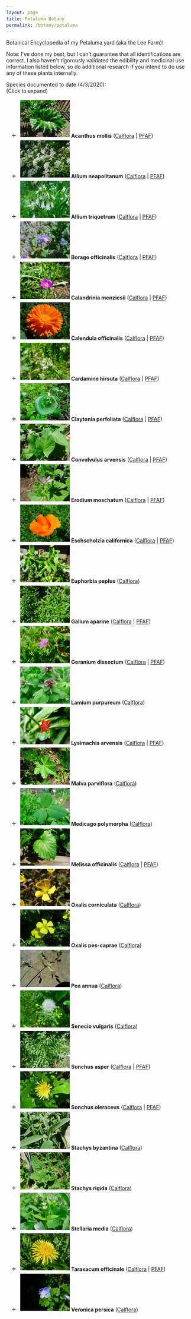 ```yaml
---
layout: page
title: Petaluma Botany
permalink: /botany/petaluma
---
```


<style type="text/css">
  summary {
      display: block;
  }
  details > summary::-webkit-details-marker {
    display: none;
  }
  summary:before {
      content: "+";
      padding-right: 0.5em;
      font-size: 1.5em;
      /*display: inline-block;
      transform: rotate(-90deg);*/
  }
  details[open] > summary:before {
    content: "\2212";
  }
</style>

Botanical Encyclopedia of my Petaluma yard (aka the Lee Farm)!

Note: I've done my best, but I can't guarantee that all identifications are correct. I also haven't rigorously validated the edibility and medicinal use information listed below, so do additional research if you intend to do use any of these plants internally.

Species documented to date (4/3/2020):<br />
(Click to expand)

<div style="padding-left: 1em">

<details><summary><img src="/assets/img/thumbnails/a_mollis-1.jpg" loading="eager" vspace="2" height="100" /> <strong>Acanthus mollis</strong>
(<a href="https://www.calflora.org/cgi-bin/species_query.cgi?where-calrecnum=8450">Calflora</a> | 
<a href="https://pfaf.org/user/Plant.aspx?LatinName=Acanthus+mollis">PFAF</a>)</summary>
<div style="padding-left: 2em">
<strong>Common name(s):</strong> Bear's Breech<br />
<strong>Historic household popularity:</strong> Medium-High<br />
<strong>Comment:</strong> Dad's favorite.  Highly invasive, prolific plant.  Has taken over much of the back yard, with side and front yards following.<br />
<strong>Edibility:</strong> Unknown<br />
<strong>Medicinal Uses:</strong> Traditionally used to treat dislocated joints and to sooth burns.<br />
<strong>Date observed:</strong> 3/30/2020<br />
<a href="/assets/img/a_mollis-1.jpg"><img src="/assets/img/thumbnails/a_mollis-1.jpg" vspace="2" height="150" /></a>
</div></details>

<details><summary><img src="/assets/img/thumbnails/a_neapolitanum-1.jpg" loading="eager" vspace="2" height="100" /> <strong>Allium neapolitanum</strong>
(<a href="https://www.calflora.org/cgi-bin/species_query.cgi?where-calrecnum=214">Calflora</a> | 
<a href="https://pfaf.org/user/plant.aspx?LatinName=Allium+neapolitanum">PFAF</a>)</summary>
<div style="padding-left: 2em">
<strong>Common name(s):</strong> White Garlic; Naples Garlic; False Garlic (and many more)<br />
<strong>Historic household popularity:</strong> Unknown<br />
<strong>Comment:</strong> This pretty allium has arrived in force this year near the swing in the back yard, creating a lovely array of white flower heads.  Some few are announcing themselves around the Goddess in the side yard.  An invasive plant, probably worth keeping in check, but not too aggressively.<br />
<strong>Edibility:</strong> Edible and delicious!  The small bulbs, leaves, and flowers are all tasty and with an onion-garlic flavor.  The flowers are sweet and oniony and especially tasty raw.<br />
<strong>Medicinal Uses:</strong> Nutritional value.<br />
<strong>Distribution:</strong> Not native to California.  Native to the Medditerranean Region.<br />
<strong>Date observed:</strong> 3/30/2020<br />
<a href="/assets/img/a_neapolitanum-1.jpg"><img src="/assets/img/thumbnails/a_neapolitanum-1.jpg" vspace="2" height="150" /></a>
<a href="/assets/img/a_neapolitanum-2.jpg"><img src="/assets/img/thumbnails/a_neapolitanum-2.jpg" loading="lazy" vspace="2" height="150" /></a>
<a href="/assets/img/a_neapolitanum-3.jpg"><img src="/assets/img/thumbnails/a_neapolitanum-3.jpg" loading="lazy" vspace="2" height="150" /></a>
<a href="/assets/img/a_neapolitanum-4.jpg"><img src="/assets/img/thumbnails/a_neapolitanum-4.jpg" loading="lazy" vspace="2" height="150" /></a>
<a href="/assets/img/a_neapolitanum-5.jpg"><img src="/assets/img/thumbnails/a_neapolitanum-5.jpg" loading="lazy" vspace="2" height="150" /></a>
<a href="/assets/img/a_neapolitanum-6.jpg"><img src="/assets/img/thumbnails/a_neapolitanum-6.jpg" loading="lazy" vspace="2" height="150" /></a>
<a href="/assets/img/a_neapolitanum-7.jpg"><img src="/assets/img/thumbnails/a_neapolitanum-7.jpg" loading="lazy" vspace="2" height="150" /></a>
</div></details>

<details><summary><img src="/assets/img/thumbnails/a_triquetrum-1.jpg" loading="eager" vspace="2" height="100" /> <strong>Allium triquetrum</strong>
(<a href="https://www.calflora.org/cgi-bin/species_query.cgi?where-calrecnum=238">Calflora</a> | 
<a href="https://pfaf.org/user/plant.aspx?latinname=Allium+triquetrum">PFAF</a>)</summary>
<div style="padding-left: 2em">
<strong>Common name(s):</strong> Snow Bell; Angled Onion; Three-cornered Leek<br />
<strong>Historic household popularity:</strong> Low<br />
<strong>Comment:</strong> Dad's least favorite.  Very invasive, but now receding compared to historic levels. Flower's are very cool looking.  Common in many neighboring yards.  Has some recovering stands in the front, side, and back yard.<br />
<strong>Edibility:</strong> Delicious! We have tried raw (flowers, stalks), sauteed, vinegar pickled, and brine fermented.<br />
<strong>Medicinal Uses:</strong> Nutritional value.<br />
<strong>Date observed:</strong> 3/30/2020<br />
<a href="/assets/img/a_triquetrum-1.jpg"><img src="/assets/img/thumbnails/a_triquetrum-1.jpg" vspace="2" height="150" /></a>
<a href="/assets/img/a_triquetrum-2.jpg"><img src="/assets/img/thumbnails/a_triquetrum-2.jpg" vspace="2" height="150" /></a>
<a href="/assets/img/a_triquetrum-3.jpg"><img src="/assets/img/thumbnails/a_triquetrum-3.jpg" vspace="2" height="150" /></a>
<a href="/assets/img/a_triquetrum-4.jpg"><img src="/assets/img/thumbnails/a_triquetrum-4.jpg" vspace="2" height="150" /></a>
<a href="/assets/img/a_triquetrum-5.jpg"><img src="/assets/img/thumbnails/a_triquetrum-5.jpg" vspace="2" height="150" /></a>
<a href="/assets/img/a_triquetrum-6.jpg"><img src="/assets/img/thumbnails/a_triquetrum-6.jpg" vspace="2" height="150" /></a>
<a href="/assets/img/a_triquetrum-7.jpg"><img src="/assets/img/thumbnails/a_triquetrum-7.jpg" vspace="2" height="150" /></a>
</div></details>

<details><summary><img src="/assets/img/thumbnails/b_officinalis-1.jpg" loading="eager" vspace="2" height="100" /> <strong>Borago officinalis</strong>
(<a href="https://www.calflora.org/cgi-bin/species_query.cgi?where-calrecnum=1110">Calflora</a> | 
<a href="https://pfaf.org/user/Plant.aspx?LatinName=Borago+officinalis">PFAF</a>)</summary>
<div style="padding-left: 2em">
<strong>Common name(s):</strong> Borage<br />
<strong>Historic household popularity:</strong> High<br />
<strong>Comment:</strong> Borage has gotten a bit out of control around the yard, but we aren't trying very hard to keep it in check.  I think the borage population in the yard originated from some hand-planted seeds a few years ago.  Its a pretty, pollinator friendly plant, and produces a fair amount of biomass for composting.<br />
<strong>Edibility:</strong> Edible and tasty.  Leaves can be eaten raw or cooked, flowers are a delicate raw snack to much while browsing the garden.  The seeds also edible and known for being very high in gamma-linolenic acid (GLA).<br />
<strong>Medicinal Uses:</strong> Apparently used to dispel melancholy and induce euphoria, and to treat a variety of ailments.<br />
<strong>Distribution:</strong> Not native to California.  Native to the Medditerranean Region.<br />
<strong>Date observed:</strong> 3/31/2020<br />
<a href="/assets/img/b_officinalis-1.jpg"><img src="/assets/img/thumbnails/b_officinalis-1.jpg" vspace="2" height="150" /></a>
<a href="/assets/img/b_officinalis-2.jpg"><img src="/assets/img/thumbnails/b_officinalis-2.jpg" vspace="2" height="150" /></a>
<a href="/assets/img/b_officinalis-3.jpg"><img src="/assets/img/thumbnails/b_officinalis-3.jpg" vspace="2" height="150" /></a>
<a href="/assets/img/b_officinalis-4.jpg"><img src="/assets/img/thumbnails/b_officinalis-4.jpg" vspace="2" height="150" /></a>
</div></details>

<details><summary><img src="/assets/img/thumbnails/c_menziesii-2.jpg" loading="eager" vspace="2" height="100" /> <strong>Calandrinia menziesii</strong>
(<a href="https://www.calflora.org/cgi-bin/species_query.cgi?where-calrecnum=13205">Calflora</a> | 
<a href="https://pfaf.org/user/Plant.aspx?LatinName=Calandrinia+ciliata+menziesii">PFAF</a>)</summary>
<div style="padding-left: 2em">
<strong>Common name(s):</strong> Red Maids<br />
<strong>Historic household popularity:</strong> Unknown<br />
<strong>Comment:</strong> This is a very pretty and vibrant pink flower, and I've only so far discovered a single occurence of this species in our yard!  I wonder how it got there... It is pretty inconspicuous, with small flowers and spindly shoots, plus its half-hiding under some foliage.  Its right next to the path by the compost pile, so we'll have to be vigilant to not inadvertently step on it.  Hopefully we'll see more of this in future years!<br />
<strong>Edibility:</strong> The leaves and shoots can be eaten, and the seed, while difficult to collect, can be used for pinole, as the Native Americans did in great quantity!  Given that I've only found a single plant growing in our yard, I don't see much C. menziesii pinole in our future.<br />
<strong>Medicinal Uses:</strong> None known.<br />
<strong>Distribution:</strong> California Native!<br />
<strong>Date observed:</strong> 4/1/2020<br />
<a href="/assets/img/c_menziesii-1.jpg"><img src="/assets/img/thumbnails/c_menziesii-1.jpg" vspace="2" height="150" /></a>
<a href="/assets/img/c_menziesii-2.jpg"><img src="/assets/img/thumbnails/c_menziesii-2.jpg" vspace="2" height="150" /></a>
<a href="/assets/img/c_menziesii-3.jpg"><img src="/assets/img/thumbnails/c_menziesii-3.jpg" vspace="2" height="150" /></a>
<a href="/assets/img/c_menziesii-4.jpg"><img src="/assets/img/thumbnails/c_menziesii-4.jpg" vspace="2" height="150" /></a>
<a href="/assets/img/c_menziesii-5.jpg"><img src="/assets/img/thumbnails/c_menziesii-5.jpg" vspace="2" height="150" /></a>
<a href="/assets/img/c_menziesii-6.jpg"><img src="/assets/img/thumbnails/c_menziesii-6.jpg" vspace="2" height="150" /></a>
<a href="/assets/img/c_menziesii-7.jpg"><img src="/assets/img/thumbnails/c_menziesii-7.jpg" vspace="2" height="150" /></a>
</div></details>

<details><summary><img src="/assets/img/thumbnails/c_officinalis-2.jpg" loading="eager" vspace="2" height="100" /> <strong>Calendula officinalis</strong>
(<a href="https://www.calflora.org/cgi-bin/species_query.cgi?where-calrecnum=1253">Calflora</a> | 
<a href="https://pfaf.org/user/Plant.aspx?LatinName=Calendula+officinalis">PFAF</a>)</summary>
<div style="padding-left: 2em">
<strong>Common name(s):</strong> Pot Marigold<br />
<strong>Historic household popularity:</strong> High<br />
<strong>Comment:</strong> Calendula has really taken over the side yard in colorful fashion. Mom planted some a little while back and they've reseeded vigorously, and without much complaining from the family.<br />
<strong>Edibility:</strong> Leaves and flowers are both edible raw!  Flowers petals are pleasant and delicate, making a pretty garnish on dishes.  I have not tried the leaves, but they are apparently sweet and salty and with a nutritional profile similar to dandelion greens!  Would be worth putting more effort into experimenting with ways to consume this plant!<br />
<strong>Medicinal Uses:</strong> Well known medicinal plant with a variety of uses, including to treat skin problems (including wart removal), and to treat fever and chronic infections.<br />
<strong>Distribution:</strong> Not native to California. Likely native to southern Europe.<br />
<strong>Date observed:</strong> 4/1/2020<br />
<a href="/assets/img/c_officinalis-1.jpg"><img src="/assets/img/thumbnails/c_officinalis-1.jpg" vspace="2" height="150" /></a>
<a href="/assets/img/c_officinalis-2.jpg"><img src="/assets/img/thumbnails/c_officinalis-2.jpg" vspace="2" height="150" /></a>
<a href="/assets/img/c_officinalis-3.jpg"><img src="/assets/img/thumbnails/c_officinalis-3.jpg" vspace="2" height="150" /></a>
<a href="/assets/img/c_officinalis-4.jpg"><img src="/assets/img/thumbnails/c_officinalis-4.jpg" vspace="2" height="150" /></a>
<a href="/assets/img/c_officinalis-5.jpg"><img src="/assets/img/thumbnails/c_officinalis-5.jpg" vspace="2" height="150" /></a>
<a href="/assets/img/c_officinalis-6.jpg"><img src="/assets/img/thumbnails/c_officinalis-6.jpg" vspace="2" height="150" /></a>
<a href="/assets/img/c_officinalis-7.jpg"><img src="/assets/img/thumbnails/c_officinalis-7.jpg" vspace="2" height="150" /></a>
<a href="/assets/img/c_officinalis-8.jpg"><img src="/assets/img/thumbnails/c_officinalis-8.jpg" vspace="2" height="150" /></a>
</div></details>

<details><summary><img src="/assets/img/thumbnails/c_hirsuta-1.jpg" loading="eager" vspace="2" height="100" /> <strong>Cardamine hirsuta</strong>
(<a href="https://www.calflora.org/cgi-bin/species_query.cgi?where-calrecnum=1486">Calflora</a> | 
<a href="https://pfaf.org/user/plant.aspx?LatinName=Cardamine+hirsuta">PFAF</a>)</summary>
<div style="padding-left: 2em">
<strong>Common name(s):</strong> Hairy Bittercress<br />
<strong>Historic household popularity:</strong> Unknown<br />
<strong>Comment:</strong> These are all over our garden, and many are now going to seed.  They disperse their seeds via a kind of spring loaded pod that shoots the seeds out when disturbed!  I've been startled several times already when trying to photograph a plant and some of these explode next to my face!  One distinguishing feature between C. hirsuta and other Cardamine species is the subtle hairs at the base of the leaves near the center of the plant.<br />
<strong>Edibility:</strong> The leaves and flowers are edible and tasty!  They have a pungent, spicy kick.<br />
<strong>Medicinal Uses:</strong> None known.<br />
<strong>Distribution:</strong> Not native to California. Native to Europe, North Africa.<br />
<strong>Date observed:</strong> 4/2/2020<br />
<a href="/assets/img/c_hirsuta-1.jpg"><img src="/assets/img/thumbnails/c_hirsuta-1.jpg" vspace="2" height="150" /></a>
<a href="/assets/img/c_hirsuta-2.jpg"><img src="/assets/img/thumbnails/c_hirsuta-2.jpg" vspace="2" height="150" /></a>
<a href="/assets/img/c_hirsuta-3.jpg"><img src="/assets/img/thumbnails/c_hirsuta-3.jpg" vspace="2" height="150" /></a>
<a href="/assets/img/c_hirsuta-4.jpg"><img src="/assets/img/thumbnails/c_hirsuta-4.jpg" vspace="2" height="150" /></a>
<a href="/assets/img/c_hirsuta-5.jpg"><img src="/assets/img/thumbnails/c_hirsuta-5.jpg" vspace="2" height="150" /></a>
<a href="/assets/img/c_hirsuta-6.jpg"><img src="/assets/img/thumbnails/c_hirsuta-6.jpg" vspace="2" height="150" /></a>
<a href="/assets/img/c_hirsuta-7.jpg"><img src="/assets/img/thumbnails/c_hirsuta-7.jpg" vspace="2" height="150" /></a>
<a href="/assets/img/c_hirsuta-8.jpg"><img src="/assets/img/thumbnails/c_hirsuta-8.jpg" vspace="2" height="150" /></a>
<a href="/assets/img/c_hirsuta-9.jpg"><img src="/assets/img/thumbnails/c_hirsuta-9.jpg" vspace="2" height="150" /></a>
<a href="/assets/img/c_hirsuta-10.jpg"><img src="/assets/img/thumbnails/c_hirsuta-10.jpg" vspace="2" height="150" /></a>
</div></details>

<details><summary><img src="/assets/img/thumbnails/c_perfoliata-1.jpg" loading="eager" vspace="2" height="100" /> <strong>Claytonia perfoliata</strong>
(<a href="https://www.calflora.org/cgi-bin/species_query.cgi?where-calrecnum=2244">Calflora</a> | 
<a href="https://pfaf.org/user/plant.aspx?LatinName=Claytonia+perfoliata">PFAF</a>)</summary>
<div style="padding-left: 2em">
<strong>Common name(s):</strong> Miner's Lettuce<br />
<strong>Historic household popularity:</strong> High<br />
<strong>Comment:</strong> A classic!  Gotta love miner's lettuce.  It's great that we have a couple small patches in our yard, both in the back and along the sidewalk in front.  Hopefully we can keep them healthy for years to come!<br />
<strong>Edibility:</strong> The leaves, stems and flowers can be munched with reckless abandon (as long as you leave some for later!), preferrably while down on all fours and without using your hands.  A classic salad green!  The flavor is mild, potentially a little bitter, but satisfying nonetheless.<br />
<strong>Medicinal Uses:</strong> Pretty much just nutritive value.<br />
<strong>Distribution:</strong> California Native!<br />
<strong>Date observed:</strong> 4/2/2020<br />
<a href="/assets/img/c_perfoliata-1.jpg"><img src="/assets/img/thumbnails/c_perfoliata-1.jpg" vspace="2" height="150" /></a>
<a href="/assets/img/c_perfoliata-2.jpg"><img src="/assets/img/thumbnails/c_perfoliata-2.jpg" vspace="2" height="150" /></a>
<a href="/assets/img/c_perfoliata-3.jpg"><img src="/assets/img/thumbnails/c_perfoliata-3.jpg" vspace="2" height="150" /></a>
<a href="/assets/img/c_perfoliata-4.jpg"><img src="/assets/img/thumbnails/c_perfoliata-4.jpg" vspace="2" height="150" /></a>
<a href="/assets/img/c_perfoliata-5.jpg"><img src="/assets/img/thumbnails/c_perfoliata-5.jpg" vspace="2" height="150" /></a>
</div></details>

<details><summary><img src="/assets/img/thumbnails/c_arvensis-1.jpg" loading="eager" vspace="2" height="100" /> <strong>Convolvulus arvensis</strong>
(<a href="https://www.calflora.org/cgi-bin/species_query.cgi?where-calrecnum=2321">Calflora</a> | 
<a href="https://pfaf.org/user/plant.aspx?LatinName=Claytonia+perfoliata">PFAF</a>)</summary>
<div style="padding-left: 2em">
<strong>Common name(s):</strong> Field Bindweed<br />
<strong>Historic household popularity:</strong> Unknown<br />
<strong>Comment:</strong> These small vines are sprouting up all around the yard, and are mostly pretty inconspicuous right now.  They are not flowering yet, so may get quite a bit larger with time.  They seem to prefer growing out of terra cotta bird bath's above all else, if the single instance of this micro-habitat in our back yard is any indication.<br />
<strong>Edibility:</strong> The edibility / toxicity of C. arvensis seems somewhat unclear, though it is reportedly consumed in some form (usually the young shoots and leaves, and usually in small quantities) in various parts of the world (see <a href="https://www.eatweeds.co.uk/field-bindweed-convolvulus-arvensis">this post</a>).  I think I'll stay clear for now, except possibly sucking nectar from the flowers, which sounds like a fun idea.<br />
<strong>Medicinal Uses:</strong> The root, leaves, and flowers are used to treat fevers and wounds.<br />
<strong>Distribution:</strong> Not native to California. Native to Europe and Asia.<br />
<strong>Date observed:</strong> 4/2/2020<br />
<a href="/assets/img/c_arvensis-1.jpg"><img src="/assets/img/thumbnails/c_arvensis-1.jpg" vspace="2" height="150" /></a>
<a href="/assets/img/c_arvensis-2.jpg"><img src="/assets/img/thumbnails/c_arvensis-2.jpg" vspace="2" height="150" /></a>
<a href="/assets/img/c_arvensis-3.jpg"><img src="/assets/img/thumbnails/c_arvensis-3.jpg" vspace="2" height="150" /></a>
<a href="/assets/img/c_arvensis-4.jpg"><img src="/assets/img/thumbnails/c_arvensis-4.jpg" vspace="2" height="150" /></a>
</div></details>

<details><summary><img src="/assets/img/thumbnails/e_moschatum-1.jpg" loading="eager" vspace="2" height="100" /> <strong>Erodium moschatum</strong>
(<a href="https://www.calflora.org/cgi-bin/species_query.cgi?where-calrecnum=3452">Calflora</a> | 
<a href="https://pfaf.org/user/Plant.aspx?LatinName=Erodium+moschatum">PFAF</a>)</summary>
<div style="padding-left: 2em">
<strong>Common name(s):</strong> White-stemmed Filaree; Musky Stork's Bill<br />
<strong>Historic household popularity:</strong> Unknown<br />
<strong>Comment:</strong> There are a few of these lush stork's bills around the planting beds by the bike shed in the back yard. Cool!<br />
<strong>Edibility:</strong> The leaves are edible raw or cooked!  I have not tried them.  They can be bitter, apparently.<br />
<strong>Medicinal Uses:</strong> A tincture of this plant is reportedly used to treat dysentery.<br />
<strong>Distribution:</strong> Not native to California. Native to most of Europe, Asia, and North Africa.<br />
<strong>Date observed:</strong> 4/3/2020<br />
<a href="/assets/img/e_moschatum-1.jpg"><img src="/assets/img/thumbnails/e_moschatum-1.jpg" vspace="2" height="150" /></a>
<a href="/assets/img/e_moschatum-2.jpg"><img src="/assets/img/thumbnails/e_moschatum-2.jpg" vspace="2" height="150" /></a>
<a href="/assets/img/e_moschatum-3.jpg"><img src="/assets/img/thumbnails/e_moschatum-3.jpg" vspace="2" height="150" /></a>
<a href="/assets/img/e_moschatum-4.jpg"><img src="/assets/img/thumbnails/e_moschatum-4.jpg" vspace="2" height="150" /></a>
<a href="/assets/img/e_moschatum-5.jpg"><img src="/assets/img/thumbnails/e_moschatum-5.jpg" vspace="2" height="150" /></a>
<a href="/assets/img/e_moschatum-6.jpg"><img src="/assets/img/thumbnails/e_moschatum-6.jpg" vspace="2" height="150" /></a>
</div></details>

<details><summary><img src="/assets/img/thumbnails/e_californica-1.jpg" loading="eager" vspace="2" height="100" /> <strong>Eschscholzia californica</strong>
(<a href="https://www.calflora.org/cgi-bin/species_query.cgi?where-calrecnum=3512">Calflora</a> | 
<a href="https://pfaf.org/user/Plant.aspx?LatinName=Eschscholzia+californica">PFAF</a>)</summary>
<div style="padding-left: 2em">
<strong>Common name(s):</strong> California Poppy<br />
<strong>Historic household popularity:</strong> High<br />
<strong>Comment:</strong> Well California Poppies are an all-time favorite.  Super vibrant flowers reseed with enthusiasm around the side yard and back yard.  I hope these keep on coming!<br />
<strong>Edibility:</strong> Apparently the leaves can be cooked and eaten.  I have not tried it.<br />
<strong>Medicinal Uses:</strong> Apparently has a similar but more mild effect as the opium poppy.  Normalizes psychological function, especially in children.<br />
<strong>Distribution:</strong> California Native!<br />
<strong>Date observed:</strong> 4/1/2020<br />
<a href="/assets/img/e_californica-1.jpg"><img src="/assets/img/thumbnails/e_californica-1.jpg" vspace="2" height="150" /></a>
<a href="/assets/img/e_californica-2.jpg"><img src="/assets/img/thumbnails/e_californica-2.jpg" vspace="2" height="150" /></a>
<a href="/assets/img/e_californica-3.jpg"><img src="/assets/img/thumbnails/e_californica-3.jpg" vspace="2" height="150" /></a>
<a href="/assets/img/e_californica-4.jpg"><img src="/assets/img/thumbnails/e_californica-4.jpg" vspace="2" height="150" /></a>
<a href="/assets/img/e_californica-5.jpg"><img src="/assets/img/thumbnails/e_californica-5.jpg" vspace="2" height="150" /></a>
<a href="/assets/img/e_californica-6.jpg"><img src="/assets/img/thumbnails/e_californica-6.jpg" vspace="2" height="150" /></a>
</div></details>

<details><summary><img src="/assets/img/thumbnails/e_peplus-1.jpg" loading="eager" vspace="2" height="100" /> <strong>Euphorbia peplus</strong> (<a href="https://www.calflora.org/cgi-bin/species_query.cgi?where-calrecnum=3561">Calflora</a>)</summary>
<div style="padding-left: 2em">
<strong>Common name(s):</strong> Petty Spurge<br />
<strong>Historic household popularity:</strong> Unknown<br />
<strong>Comment:</strong> Another fascinating plant! These little guys are all over the place in our yard.  Their flowers/fruit are pretty strange looking.<br />
<strong>Edibility:</strong> Not edible!  In fact, your mouth will burn for days (apparently) if you should be unlucky enough to chew on it.<br />
<strong>Medicinal Uses:</strong> E. peplus is known for treating a variety of skin lesions, including skin cancer, warts, and sunspots.  The mikly sap it exudes from the leaves and stalk when broken is toxic to human tissues (and in a variety of types of cancer cells, in particular), and will effectively burn off areas where it is applied.  The active ingredient in the sap is Ingenol Mebutate.  Euphorbia peplus, amazingly, has its own website -- <a href="http://www.euphorbiapeplus.com/">check it out</a>!<br />
<strong>Distribution:</strong> Not native to California. Native to Europe, North Africa, West Asia.<br />
<strong>Date observed:</strong> 3/31/2020<br />
<a href="/assets/img/e_peplus-1.jpg"><img src="/assets/img/thumbnails/e_peplus-1.jpg" vspace="2" height="150" /></a>
<a href="/assets/img/e_peplus-2.jpg"><img src="/assets/img/thumbnails/e_peplus-2.jpg" vspace="2" height="150" /></a>
<a href="/assets/img/e_peplus-3.jpg"><img src="/assets/img/thumbnails/e_peplus-3.jpg" vspace="2" height="150" /></a>
<a href="/assets/img/e_peplus-4.jpg"><img src="/assets/img/thumbnails/e_peplus-4.jpg" vspace="2" height="150" /></a>
<a href="/assets/img/e_peplus-5.jpg"><img src="/assets/img/thumbnails/e_peplus-5.jpg" vspace="2" height="150" /></a>
<a href="/assets/img/e_peplus-6.jpg"><img src="/assets/img/thumbnails/e_peplus-6.jpg" vspace="2" height="150" /></a>
<a href="/assets/img/e_peplus-7.jpg"><img src="/assets/img/thumbnails/e_peplus-7.jpg" vspace="2" height="150" /></a>
<a href="/assets/img/e_peplus-8.jpg"><img src="/assets/img/thumbnails/e_peplus-8.jpg" vspace="2" height="150" /></a>
<a href="/assets/img/e_peplus-9.jpg"><img src="/assets/img/thumbnails/e_peplus-9.jpg" vspace="2" height="150" /></a>
</div></details>

<details><summary><img src="/assets/img/thumbnails/g_aparine-1.jpg" loading="eager" vspace="2" height="100" /> <strong>Galium aparine</strong>
(<a href="https://www.calflora.org/cgi-bin/species_query.cgi?where-calrecnum=3669">Calflora</a> |
<a href="https://pfaf.org/user/Plant.aspx?LatinName=Galium+aparine">PFAF</a>)</summary>
<div style="padding-left: 2em">
<strong>Common name(s):</strong> Cleavers; Bedstraw; Catchweed<br />
<strong>Historic household popularity:</strong> Low<br />
<strong>Comment:</strong> Mom complains about this one.  It is a sticky, somewhat abrasive plant, sometimes referred to as velcro plant for that reason. This seems to pop up in a few notable spots around the yard, like around the rosemary next to the side door and in and around the square wooden planter boxes by the pond. It has teeny tiny white flowers!  The origins of its names are pretty interesting.  Apparently, in olden-times 'cleaving' could mean joining together or separating depending on its usage, hence why this plant was called 'cleavers'.  Furthermore, their sticky nature and pleasant scent when dried made them a common stuffing (along with straw) to fill mattresses -- hence 'bedstraw'.  Catchweed, sticky plant, velcro plant, etc. are self-explanatory.<br />
<strong>Edibility:</strong> Edible raw or cooked, preferably the tender tips of young shoots. I have tried nibbling the leaves raw (fine, but mild, and the texture is slightly off-putting) and boiling (again, pretty mild, and a little tedious to pick off the leaves). This seems to be a fairly popular plant to forage (<a href="http://foragedfoodie.blogspot.com/2016/03/identifying-cleavers.html">here</a> and <a href="http://www.eattheweeds.com/galium-aparine-goosegrass-on-the-loose-2/">here</a> are two great posts on it).  Galium is in the same botanical family as Coffee (Rubiaceae -- literally known as the coffee or bedstraw family), and one source suggests that the roasted seeds of g. aparine is one of very few plants preparations that actually tastes like coffee!  This is a really interesting plant!<br />
<strong>Medicinal Uses:</strong> Long history of medicinal use, in particular for skin problems and general detoxifying (cancer), along with a bunch of other stuff.  The genus is of interest to the pharmaceutical industry.<br />
<strong>Distribution:</strong> California Native!<br />
<strong>Date observed:</strong> 3/30/2020<br />
<a href="/assets/img/g_aparine-1.jpg"><img src="/assets/img/thumbnails/g_aparine-1.jpg" vspace="2" height="150" /></a>
<a href="/assets/img/g_aparine-2.jpg"><img src="/assets/img/thumbnails/g_aparine-2.jpg" vspace="2" height="150" /></a>
<a href="/assets/img/g_aparine-3.jpg"><img src="/assets/img/thumbnails/g_aparine-3.jpg" vspace="2" height="150" /></a>
<a href="/assets/img/g_aparine-4.jpg"><img src="/assets/img/thumbnails/g_aparine-4.jpg" vspace="2" height="150" /></a>
<a href="/assets/img/g_aparine-5.jpg"><img src="/assets/img/thumbnails/g_aparine-5.jpg" vspace="2" height="150" /></a>
</div></details>

<details><summary><img src="/assets/img/thumbnails/g_dissectum-1.jpg" loading="eager" vspace="2" height="100" /> <strong>Geranium dissectum</strong>
(<a href="https://www.calflora.org/cgi-bin/species_query.cgi?where-calrecnum=3799">Calflora</a> |
<a href="https://pfaf.org/user/Plant.aspx?LatinName=Geranium+dissectum">PFAF</a>)</summary>
<div style="padding-left: 2em">
<strong>Common name(s):</strong> Cutleaf Geranium; Cutleaf Crane's Bill<br />
<strong>Historic household popularity:</strong> Medium<br />
<strong>Comment:</strong>  We've got lots of g. dissectum in healthy competition with the other vigours growing weeds in the yard.  The little pink flowers and lacy leaves make an attractive addition to the weed jungle.  Having said that, we probably don't need quite so much g. dissectum.<br />
<strong>Edibility:</strong> Seems to be edible, but rather unappetizing.  If you find yourself confined to your home with no food and the gardener pulled out all the edible plants except a few g. dissectum, you can cook and eat the roots.<br />
<strong>Medicinal Uses:</strong> An infusion of the whole plant can be used to treat diahrroea, internal bleeding, and more.<br />
<strong>Distribution:</strong> Not native to California. Native to Europe.<br />
<strong>Date observed:</strong> 4/1/2020<br />
<a href="/assets/img/g_dissectum-1.jpg"><img src="/assets/img/thumbnails/g_dissectum-1.jpg" vspace="2" height="150" /></a>
<a href="/assets/img/g_dissectum-2.jpg"><img src="/assets/img/thumbnails/g_dissectum-2.jpg" vspace="2" height="150" /></a>
<a href="/assets/img/g_dissectum-3.jpg"><img src="/assets/img/thumbnails/g_dissectum-3.jpg" vspace="2" height="150" /></a>
<a href="/assets/img/g_dissectum-4.jpg"><img src="/assets/img/thumbnails/g_dissectum-4.jpg" vspace="2" height="150" /></a>
<a href="/assets/img/g_dissectum-5.jpg"><img src="/assets/img/thumbnails/g_dissectum-5.jpg" vspace="2" height="150" /></a>
<a href="/assets/img/g_dissectum-6.jpg"><img src="/assets/img/thumbnails/g_dissectum-6.jpg" vspace="2" height="150" /></a>
<a href="/assets/img/g_dissectum-7.jpg"><img src="/assets/img/thumbnails/g_dissectum-7.jpg" vspace="2" height="150" /></a>
<a href="/assets/img/g_dissectum-8.jpg"><img src="/assets/img/thumbnails/g_dissectum-8.jpg" vspace="2" height="150" /></a>
</div></details>

<details><summary><img src="/assets/img/thumbnails/l_purpureum-1.jpg" loading="eager" vspace="2" height="100" /> <strong>Lamium purpureum</strong> (<a href="https://www.calflora.org/cgi-bin/species_query.cgi?where-calrecnum=4562">Calflora</a>)</summary>
<div style="padding-left: 2em">
<strong>Common name(s):</strong> Purple Deadnettle; Henbit<br />
<strong>Historic household popularity:</strong> Unknown<br />
<strong>Comment:</strong> A lovely, colorful, and abundant weed in the back yard.<br />
<strong>Edibility:</strong> Edible.  I've nibbled leaves (fine), but not tried cooking.  Flowers are tiny but can be sweet!<br />
<strong>Medicinal Uses:</strong> Leaves can be used to treat wounds, maybe some other stuff.<br />
<strong>Date observed:</strong> 3/30/2020<br />
<a href="/assets/img/l_purpureum-1.jpg"><img src="/assets/img/thumbnails/l_purpureum-1.jpg" vspace="2" height="150" /></a>
<a href="/assets/img/l_purpureum-2.jpg"><img src="/assets/img/thumbnails/l_purpureum-2.jpg" vspace="2" height="150" /></a>
<a href="/assets/img/l_purpureum-3.jpg"><img src="/assets/img/thumbnails/l_purpureum-3.jpg" vspace="2" height="150" /></a>
<a href="/assets/img/l_purpureum-4.jpg"><img src="/assets/img/thumbnails/l_purpureum-4.jpg" vspace="2" height="150" /></a>
<a href="/assets/img/l_purpureum-5.jpg"><img src="/assets/img/thumbnails/l_purpureum-5.jpg" vspace="2" height="150" /></a>
</div></details>

<details><summary><img src="/assets/img/thumbnails/l_arvensis-2.jpg" loading="eager" vspace="2" height="100" /> <strong>Lysimachia arvensis</strong>
(<a href="https://www.calflora.org/cgi-bin/species_query.cgi?where-calrecnum=13206">Calflora</a> |
<a href="https://pfaf.org/user/Plant.aspx?LatinName=Anagallis+arvensis">PFAF</a>)</summary>
<div style="padding-left: 2em">
<strong>Common name(s):</strong> Scarlet Pimpernel<br />
<strong>Historic household popularity:</strong> Unknown<br />
<strong>Comment:</strong> We don't have many of these, but I've found them in a few locations around the yard.  This is a good one to be familiar with, so that you don't mix it up with chickweed, which is sort of similar (except for the flower).<br />
<strong>Edibility:</strong> Apparently this plant does have a history of consumption, but it is no longer recommended due to potential toxicity, and anyways is supposedly acrid.<br />
<strong>Medicinal Uses:</strong>  L. arvensis has a history of medicinal use in some countries, but its unclear whether these have much efficacy.<br />
<strong>Date observed:</strong> 3/31/2020<br />
<a href="/assets/img/l_arvensis-1.jpg"><img src="/assets/img/thumbnails/l_arvensis-1.jpg" vspace="2" height="150" /></a>
<a href="/assets/img/l_arvensis-2.jpg"><img src="/assets/img/thumbnails/l_arvensis-2.jpg" vspace="2" height="150" /></a>
<a href="/assets/img/l_arvensis-3.jpg"><img src="/assets/img/thumbnails/l_arvensis-3.jpg" vspace="2" height="150" /></a>
<a href="/assets/img/l_arvensis-4.jpg"><img src="/assets/img/thumbnails/l_arvensis-4.jpg" vspace="2" height="150" /></a>
<a href="/assets/img/l_arvensis-5.jpg"><img src="/assets/img/thumbnails/l_arvensis-5.jpg" vspace="2" height="150" /></a>
</div></details>

<details><summary><img src="/assets/img/thumbnails/m_parviflora-1.jpg" loading="eager" vspace="2" height="100" /> <strong>Malva parviflora</strong> (<a href="https://www.calflora.org/cgi-bin/species_query.cgi?where-calrecnum=5354">Calflora</a>)</summary>
<div style="padding-left: 2em">
<strong>Common name(s):</strong> Cheeseweed Mallow<br />
<strong>Historic household popularity:</strong> Medium<br />
<strong>Comment:</strong><br />
<strong>Edibility:</strong><br />
<strong>Medicinal Uses:</strong><br />
<strong>Distribution:</strong> Not native to California. Native to Europe, North Africa, and Asia.<br />
<strong>Date observed:</strong> 4/1/2020<br />
<a href="/assets/img/m_parviflora-1.jpg"><img src="/assets/img/thumbnails/m_parviflora-1.jpg" vspace="2" height="150" /></a>
<a href="/assets/img/m_parviflora-2.jpg"><img src="/assets/img/thumbnails/m_parviflora-2.jpg" vspace="2" height="150" /></a>
<a href="/assets/img/m_parviflora-3.jpg"><img src="/assets/img/thumbnails/m_parviflora-3.jpg" vspace="2" height="150" /></a>
<a href="/assets/img/m_parviflora-4.jpg"><img src="/assets/img/thumbnails/m_parviflora-4.jpg" vspace="2" height="150" /></a>
<a href="/assets/img/m_parviflora-5.jpg"><img src="/assets/img/thumbnails/m_parviflora-5.jpg" vspace="2" height="150" /></a>
<a href="/assets/img/m_parviflora-6.jpg"><img src="/assets/img/thumbnails/m_parviflora-6.jpg" vspace="2" height="150" /></a>
</div></details>

<details><summary><img src="/assets/img/thumbnails/m_polymorpha-3.jpg" loading="eager" vspace="2" height="100" /> <strong>Medicago polymorpha</strong> (<a href="https://www.calflora.org/cgi-bin/species_query.cgi?where-calrecnum=5385">Calflora</a>)</summary>
<div style="padding-left: 2em">
<strong>Common name(s):</strong> Burr Clover<br />
<strong>Historic household popularity:</strong> Unknown<br />
<strong>Comment:</strong> <br />
<strong>Edibility:</strong><br />
<strong>Medicinal Uses:</strong><br />
<strong>Date observed:</strong> 3/31/2020<br />
<a href="/assets/img/m_polymorpha-1.jpg"><img src="/assets/img/thumbnails/m_polymorpha-1.jpg" vspace="2" height="150" /></a>
<a href="/assets/img/m_polymorpha-2.jpg"><img src="/assets/img/thumbnails/m_polymorpha-2.jpg" vspace="2" height="150" /></a>
<a href="/assets/img/m_polymorpha-3.jpg"><img src="/assets/img/thumbnails/m_polymorpha-3.jpg" vspace="2" height="150" /></a>
<a href="/assets/img/m_polymorpha-4.jpg"><img src="/assets/img/thumbnails/m_polymorpha-4.jpg" vspace="2" height="150" /></a>
<a href="/assets/img/m_polymorpha-5.jpg"><img src="/assets/img/thumbnails/m_polymorpha-5.jpg" vspace="2" height="150" /></a>
<a href="/assets/img/m_polymorpha-6.jpg"><img src="/assets/img/thumbnails/m_polymorpha-6.jpg" vspace="2" height="150" /></a>
<a href="/assets/img/m_polymorpha-7.jpg"><img src="/assets/img/thumbnails/m_polymorpha-7.jpg" vspace="2" height="150" /></a>
<a href="/assets/img/m_polymorpha-8.jpg"><img src="/assets/img/thumbnails/m_polymorpha-8.jpg" vspace="2" height="150" /></a>
</div></details>

<details><summary><img src="/assets/img/thumbnails/m_officinalis-1.jpg" loading="eager" vspace="2" height="100" /> <strong>Melissa officinalis</strong>
(<a href="https://www.calflora.org/cgi-bin/species_query.cgi?where-calrecnum=5408">Calflora</a> | 
<a href="https://pfaf.org/user/plant.aspx?latinname=Melissa+officinalis">PFAF</a>)</summary>
<div style="padding-left: 2em">
<strong>Common name(s):</strong> Lemon Balm; Bee Balm; Common Balm<br />
<strong>Historic household popularity:</strong> High<br />
<strong>Comment:</strong> A lone, vigorous, and happy lemon balm plant sprouted up near the pear tree in the backyard and is now thriving inside Mom's cold box.  I don't know of any other occurences of this plant in our yard right now.<br />
<strong>Edibility:</strong> Aromatic lemony leaves can be eaten raw or cooked, or made into tea.  The plant growing in our yard seems less lemony than other lemon balm plants I've encountered in the past, however.<br />
<strong>Medicinal Uses:</strong> Used for a whole bunch of stuff, including to treat cold sores, fevers and colds, and certain types of indigestion.<br />
<strong>Distribution:</strong> Not native to California. Native to parts of Europe and Asia.<br />
<strong>Date observed:</strong> 4/2/2020<br />
<a href="/assets/img/m_officinalis-1.jpg"><img src="/assets/img/thumbnails/m_officinalis-1.jpg" vspace="2" height="150" /></a>
<a href="/assets/img/m_officinalis-2.jpg"><img src="/assets/img/thumbnails/m_officinalis-2.jpg" vspace="2" height="150" /></a>
</div></details>

<details><summary><img src="/assets/img/thumbnails/o_corniculata-1.jpg" loading="eager" vspace="2" height="100" /> <strong>Oxalis corniculata</strong> (<a href="https://www.calflora.org/cgi-bin/species_query.cgi?where-calrecnum=6010">Calflora</a>)</summary>
<div style="padding-left: 2em">
<strong>Common name(s):</strong> Creeping Woodsorrel<br />
<strong>Historic household popularity:</strong> Unknown<br />
<strong>Comment:</strong> <br />
<strong>Edibility:</strong> Edible raw or cooked. The leaves and flowers are tart and tasty for a quick nibble.<br />
<strong>Medicinal Uses:</strong> Seems to have plenty.<br />
<strong>Distribution:</strong> Not native to California.  Likely native to south-east Asia, but now naturalized in California.<br />
<strong>Date observed:</strong> 3/31/2020<br />
<a href="/assets/img/o_corniculata-1.jpg"><img src="/assets/img/thumbnails/o_corniculata-1.jpg" vspace="2" height="150" /></a>
<a href="/assets/img/o_corniculata-2.jpg"><img src="/assets/img/thumbnails/o_corniculata-2.jpg" vspace="2" height="150" /></a>
<a href="/assets/img/o_corniculata-3.jpg"><img src="/assets/img/thumbnails/o_corniculata-3.jpg" vspace="2" height="150" /></a>
<a href="/assets/img/o_corniculata-4.jpg"><img src="/assets/img/thumbnails/o_corniculata-4.jpg" vspace="2" height="150" /></a>
<a href="/assets/img/o_corniculata-5.jpg"><img src="/assets/img/thumbnails/o_corniculata-5.jpg" vspace="2" height="150" /></a>
<a href="/assets/img/o_corniculata-6.jpg"><img src="/assets/img/thumbnails/o_corniculata-6.jpg" vspace="2" height="150" /></a>
<a href="/assets/img/o_corniculata-7.jpg"><img src="/assets/img/thumbnails/o_corniculata-7.jpg" vspace="2" height="150" /></a>
</div></details>

<details><summary><img src="/assets/img/thumbnails/o_pes-caprae-3.jpg" loading="eager" vspace="2" height="100" /> <strong>Oxalis pes-caprae</strong> (<a href="https://www.calflora.org/cgi-bin/species_query.cgi?where-calrecnum=6016">Calflora</a>)</summary>
<div style="padding-left: 2em">
<strong>Common name(s):</strong> Sourgrass; Bermuda Buttercup; Soursop; African Wood Sorrel<br />
<strong>Historic household popularity:</strong> Very Low<br />
<strong>Comment:</strong> <br />
<strong>Edibility:</strong> <br />
<strong>Medicinal Uses:</strong> <br />
<strong>Distribution:</strong> Not native to California.  Native to South Africa.<br />
<strong>Date observed:</strong> 4/1/2020<br />
<a href="/assets/img/o_pes-caprae-1.jpg"><img src="/assets/img/thumbnails/o_pes-caprae-1.jpg" vspace="2" height="150" /></a>
<a href="/assets/img/o_pes-caprae-2.jpg"><img src="/assets/img/thumbnails/o_pes-caprae-2.jpg" vspace="2" height="150" /></a>
<a href="/assets/img/o_pes-caprae-3.jpg"><img src="/assets/img/thumbnails/o_pes-caprae-3.jpg" vspace="2" height="150" /></a>
<a href="/assets/img/o_pes-caprae-4.jpg"><img src="/assets/img/thumbnails/o_pes-caprae-4.jpg" vspace="2" height="150" /></a>
<a href="/assets/img/o_pes-caprae-5.jpg"><img src="/assets/img/thumbnails/o_pes-caprae-5.jpg" vspace="2" height="150" /></a>
<a href="/assets/img/o_pes-caprae-6.jpg"><img src="/assets/img/thumbnails/o_pes-caprae-6.jpg" vspace="2" height="150" /></a>
<a href="/assets/img/o_pes-caprae-7.jpg"><img src="/assets/img/thumbnails/o_pes-caprae-7.jpg" vspace="2" height="150" /></a>
</div></details>

<details><summary><img src="/assets/img/thumbnails/p_annua-3.jpg" loading="eager" vspace="2" height="100" /> <strong>Poa annua</strong> (<a href="https://www.calflora.org/cgi-bin/species_query.cgi?where-calrecnum=6658">Calflora</a>)</summary>
<div style="padding-left: 2em">
<strong>Common name(s):</strong> Annual Bluegrass<br />
<strong>Historic household popularity:</strong> Unknown<br />
<strong>Comment:</strong> <br />
<strong>Edibility:</strong> <br />
<strong>Medicinal Uses:</strong> <br />
<strong>Distribution:</strong> <br />
<strong>Date observed:</strong> 3/31/2020<br />
<a href="/assets/img/p_annua-1.jpg"><img src="/assets/img/thumbnails/p_annua-1.jpg" vspace="2" height="150" /></a>
<a href="/assets/img/p_annua-2.jpg"><img src="/assets/img/thumbnails/p_annua-2.jpg" vspace="2" height="150" /></a>
<a href="/assets/img/p_annua-3.jpg"><img src="/assets/img/thumbnails/p_annua-3.jpg" vspace="2" height="150" /></a>
<a href="/assets/img/p_annua-4.jpg"><img src="/assets/img/thumbnails/p_annua-4.jpg" vspace="2" height="150" /></a>
<a href="/assets/img/p_annua-5.jpg"><img src="/assets/img/thumbnails/p_annua-5.jpg" vspace="2" height="150" /></a>
<a href="/assets/img/p_annua-6.jpg"><img src="/assets/img/thumbnails/p_annua-6.jpg" vspace="2" height="150" /></a>
<a href="/assets/img/p_annua-7.jpg"><img src="/assets/img/thumbnails/p_annua-7.jpg" vspace="2" height="150" /></a>
</div></details>

<details><summary><img src="/assets/img/thumbnails/s_vulgaris-3.jpg" loading="eager" vspace="2" height="100" /> <strong>Senecio vulgaris</strong> (<a href="https://www.calflora.org/cgi-bin/species_query.cgi?where-calrecnum=7524">Calflora</a>)</summary>
<div style="padding-left: 2em">
<strong>Common name(s):</strong> Common Groundsel; Old Man in the Spring<br />
<strong>Historic household popularity:</strong> Unknown<br />
<strong>Comment:</strong><br />
<strong>Edibility:</strong><br />
<strong>Medicinal Uses:</strong><br />
<strong>Date observed:</strong> 3/31/2020<br />
<a href="/assets/img/s_vulgaris-1.jpg"><img src="/assets/img/thumbnails/s_vulgaris-1.jpg" vspace="2" height="150" /></a>
<a href="/assets/img/s_vulgaris-2.jpg"><img src="/assets/img/thumbnails/s_vulgaris-2.jpg" vspace="2" height="150" /></a>
<a href="/assets/img/s_vulgaris-3.jpg"><img src="/assets/img/thumbnails/s_vulgaris-3.jpg" vspace="2" height="150" /></a>
<a href="/assets/img/s_vulgaris-4.jpg"><img src="/assets/img/thumbnails/s_vulgaris-4.jpg" vspace="2" height="150" /></a>
<a href="/assets/img/s_vulgaris-5.jpg"><img src="/assets/img/thumbnails/s_vulgaris-5.jpg" vspace="2" height="150" /></a>
</div></details>

<details><summary><img src="/assets/img/thumbnails/s_asper-1.jpg" loading="eager" vspace="2" height="100" /> <strong>Sonchus asper</strong>
(<a href="https://www.calflora.org/cgi-bin/species_query.cgi?where-calrecnum=10384">Calflora</a> | 
<a href="https://pfaf.org/user/Plant.aspx?LatinName=Sonchus+oleraceus">PFAF</a>)</summary>
<div style="padding-left: 2em">
<strong>Common name(s):</strong> Spiny Sow Thistle<br />
<strong>Historic household popularity:</strong> Unknown<br />
<strong>Comment:</strong> Mom is on the verge of declaring all out war against one particular individual of this species -- the big one right under the clothes hanging area.  I was able to hold of the attack for now, so that I could at least identify it, and to check if any others are growing in our yard.  I am accepting donations to support the protection of the laundry zone.  In any case, I assumed this was a thistle at first, but the spines are mild, and it exudes a milky latex (nullifying the thistle hypothesis)!<br />
<strong>Edibility:</strong> Despite the weaponized appearance, S. asper is, in fact, edible!  The young leaves and stem tips are the choice parts.  Munch them down raw (carefully, I assume?), or cook them up like spinach.  Apparently the milky juice exuded from the cut plant can be bitter and is sometimes better washed out.  I have not yet tried consuming this plant.<br />
<strong>Medicinal Uses:</strong> Used as a poultice on wounds.<br />
<strong>Distribution:</strong> Not native to California. Native to Europe, West Asia, and North Africa.<br />
<strong>Date observed:</strong> 4/3/2020<br />
<a href="/assets/img/s_asper-1.jpg"><img src="/assets/img/thumbnails/s_asper-1.jpg" vspace="2" height="150" /></a>
<a href="/assets/img/s_asper-2.jpg"><img src="/assets/img/thumbnails/s_asper-2.jpg" vspace="2" height="150" /></a>
<a href="/assets/img/s_asper-3.jpg"><img src="/assets/img/thumbnails/s_asper-3.jpg" vspace="2" height="150" /></a>
<a href="/assets/img/s_asper-4.jpg"><img src="/assets/img/thumbnails/s_asper-4.jpg" vspace="2" height="150" /></a>
<a href="/assets/img/s_asper-5.jpg"><img src="/assets/img/thumbnails/s_asper-5.jpg" vspace="2" height="150" /></a>
</div></details>

<details><summary><img src="/assets/img/thumbnails/s_oleraceus-1.jpg" loading="eager" vspace="2" height="100" /> <strong>Sonchus oleraceus</strong>
(<a href="https://www.calflora.org/cgi-bin/species_query.cgi?where-calrecnum=7682">Calflora</a> | 
<a href="https://pfaf.org/user/Plant.aspx?LatinName=Sonchus+oleraceus">PFAF</a>)</summary>
<div style="padding-left: 2em">
<strong>Common name(s):</strong> Common Sow Thistle<br />
<strong>Historic household popularity:</strong> Medium<br />
<strong>Comment:</strong> Another classic, although I was not previously fully acquainted with S. oleraceus, depsite the familiar appearance.  These are growing all around the back yard and along the creek border wall, in a variety of colors, shapes and sizes.  There will be less variety of colors, shapes, and sizes once I start eating them for breakfast (or maybe a midnight snack?).<br />
<strong>Edibility:</strong> Oooh yes, edible and reportedly the best of the sow thistles (an elite class of edibles in their own right -- jk).  But really, spring leaves can be eaten raw or cooked and the stem can be eaten like asparagus! Somehow, I haven't tried this plant yet.  I don't expect that to last long.  <a href="http://www.eattheweeds.com/sonchus-sow-thistle-in-a-pigs-eye-2/">Here</a> is eattheweeds' guide to sow thistles.<br />
<strong>Medicinal Uses:</strong> It has a variety of traditional uses, from treating warts to cancer to diarrhoea.<br />
<strong>Distribution:</strong> Not native to California. Native to Europe and Western Asia.<br />
<strong>Date observed:</strong> 4/3/2020<br />
<a href="/assets/img/s_oleraceus-1.jpg"><img src="/assets/img/thumbnails/s_oleraceus-1.jpg" vspace="2" height="150" /></a>
<a href="/assets/img/s_oleraceus-2.jpg"><img src="/assets/img/thumbnails/s_oleraceus-2.jpg" vspace="2" height="150" /></a>
<a href="/assets/img/s_oleraceus-3.jpg"><img src="/assets/img/thumbnails/s_oleraceus-3.jpg" vspace="2" height="150" /></a>
<a href="/assets/img/s_oleraceus-4.jpg"><img src="/assets/img/thumbnails/s_oleraceus-4.jpg" vspace="2" height="150" /></a>
<a href="/assets/img/s_oleraceus-5.jpg"><img src="/assets/img/thumbnails/s_oleraceus-5.jpg" vspace="2" height="150" /></a>
<a href="/assets/img/s_oleraceus-6.jpg"><img src="/assets/img/thumbnails/s_oleraceus-6.jpg" vspace="2" height="150" /></a>
<a href="/assets/img/s_oleraceus-7.jpg"><img src="/assets/img/thumbnails/s_oleraceus-7.jpg" vspace="2" height="150" /></a>
<a href="/assets/img/s_oleraceus-8.jpg"><img src="/assets/img/thumbnails/s_oleraceus-8.jpg" vspace="2" height="150" /></a>
</div></details>

<details><summary><img src="/assets/img/thumbnails/s_byzantina-1.jpg" loading="eager" vspace="2" height="100" /> <strong>Stachys byzantina</strong>
(<a href="https://www.calflora.org/cgi-bin/species_query.cgi?where-calrecnum=9245">Calflora</a>)</summary>
<div style="padding-left: 2em">
<strong>Common name(s):</strong> Lamb's Ear; Woolly Hedgenettle<br />
<strong>Historic household popularity:</strong> High<br />
<strong>Comment:</strong> The lamb's ear patch in the backyard by the bike shed just keeps on growing.  No one knows how long its been there or where it came from, but Mom and Dad don't complain because they think it looks nice.  Dad even transplanted some along the sidewalk to "smother the weeds".  But the bees like it<br />
<strong>Edibility:</strong> Apparently the young leaves can be eaten raw or cooked.  Someone says the leaves taste like a combination of apples and pineapples (<a href="https://plantcaretoday.com/lambs-ear-plant-poisonous.html">here</a>)... ok, I have to go try this now!<br />
<strong>Medicinal Uses:</strong> Antibacterial; useful for healing cuts, stings, bites, and for colds and throat infections. It double duty as a natural band-aid and toilet paper!<br />
<strong>Distribution:</strong> Not native to California. Native to Turkey, Armenia, and Iran.<br />
<strong>Date observed:</strong> 4/2/2020<br />
<a href="/assets/img/s_byzantina-1.jpg"><img src="/assets/img/thumbnails/s_byzantina-1.jpg" vspace="2" height="150" /></a>
<a href="/assets/img/s_byzantina-2.jpg"><img src="/assets/img/thumbnails/s_byzantina-2.jpg" vspace="2" height="150" /></a>
<a href="/assets/img/s_byzantina-3.jpg"><img src="/assets/img/thumbnails/s_byzantina-3.jpg" vspace="2" height="150" /></a>
</div></details>

<details><summary><img src="/assets/img/thumbnails/s_rigida-3.jpg" loading="eager" vspace="2" height="100" /> <strong>Stachys rigida</strong>
(<a href="https://www.calflora.org/cgi-bin/species_query.cgi?where-calrecnum=12037">Calflora</a>)</summary>
<div style="padding-left: 2em">
<strong>Common name(s):</strong> Rough Hedgenettle<br />
<strong>Historic household popularity:</strong> Unknown<br />
<strong>Comment:</strong> There is a healthy stand of hedgenettle thoroughly embedded in one of the raised beds in the back yard.  I've actually tried to pull a lot of it out in the past, but I don't think it's going anywhere.  The scent is somewhat odd.<br />
<strong>Edibility:</strong> While Stachys sp. in general are commonly used (especially medicinally), there seems to be little information on S. rigida in particular.  Most likely this can be consumed as you would other Stachys species.<br />
<strong>Medicinal Uses:</strong> Tea or tincture improves headaches (including hangovers), and helps sprains and joint inflammation (source: Medicinal Plants of the Pacific West).<br />
<strong>Distribution:</strong> California Native!<br />
<strong>Date observed:</strong> 4/2/2020<br />
<a href="/assets/img/s_rigida-1.jpg"><img src="/assets/img/thumbnails/s_rigida-1.jpg" vspace="2" height="150" /></a>
<a href="/assets/img/s_rigida-2.jpg"><img src="/assets/img/thumbnails/s_rigida-2.jpg" vspace="2" height="150" /></a>
<a href="/assets/img/s_rigida-3.jpg"><img src="/assets/img/thumbnails/s_rigida-3.jpg" vspace="2" height="150" /></a>
<a href="/assets/img/s_rigida-4.jpg"><img src="/assets/img/thumbnails/s_rigida-4.jpg" vspace="2" height="150" /></a>
<a href="/assets/img/s_rigida-5.jpg"><img src="/assets/img/thumbnails/s_rigida-5.jpg" vspace="2" height="150" /></a>
<a href="/assets/img/s_rigida-6.jpg"><img src="/assets/img/thumbnails/s_rigida-6.jpg" vspace="2" height="150" /></a>
<a href="/assets/img/s_rigida-7.jpg"><img src="/assets/img/thumbnails/s_rigida-7.jpg" vspace="2" height="150" /></a>
<a href="/assets/img/s_rigida-8.jpg"><img src="/assets/img/thumbnails/s_rigida-8.jpg" vspace="2" height="150" /></a>
</div></details>

<details><summary><img src="/assets/img/thumbnails/s_media-1.jpg" loading="eager" vspace="2" height="100" /> <strong>Stellaria media</strong> (<a href="https://www.calflora.org/cgi-bin/species_query.cgi?where-calrecnum=7776">Calflora</a>)</summary>
<div style="padding-left: 2em">
<strong>Common name(s):</strong> Chickweed<br />
<strong>Historic household popularity:</strong> Unknown<br />
<strong>Comment:</strong><br />
<strong>Edibility:</strong><br />
<strong>Medicinal Uses:</strong><br />
<strong>Date observed:</strong> 3/31/2020<br />
<a href="/assets/img/s_media-1.jpg"><img src="/assets/img/thumbnails/s_media-1.jpg" vspace="2" height="150" /></a>
<a href="/assets/img/s_media-2.jpg"><img src="/assets/img/thumbnails/s_media-2.jpg" vspace="2" height="150" /></a>
<a href="/assets/img/s_media-3.jpg"><img src="/assets/img/thumbnails/s_media-3.jpg" vspace="2" height="150" /></a>
<a href="/assets/img/s_media-4.jpg"><img src="/assets/img/thumbnails/s_media-4.jpg" vspace="2" height="150" /></a>
<a href="/assets/img/s_media-5.jpg"><img src="/assets/img/thumbnails/s_media-5.jpg" vspace="2" height="150" /></a>
</div></details>

<details><summary><img src="/assets/img/thumbnails/t_officinale-1.jpg" loading="eager" vspace="2" height="100" /> <strong>Taraxacum officinale</strong>
(<a href="https://www.calflora.org/cgi-bin/species_query.cgi?where-calrecnum=7922">Calflora</a> | 
<a href="https://pfaf.org/user/plant.aspx?LatinName=Taraxacum+officinale">PFAF</a>)</summary>
<div style="padding-left: 2em">
<strong>Common name(s):</strong> Common Dandelion<br />
<strong>Historic household popularity:</strong> Medium-High<br />
<strong>Comment:</strong> People don't tend to complain about dandelions.  They sprout up all over and make nice pretty flowers.  We've got some pretty healthy plants scattered around the back yard.<br />
<strong>Edibility:</strong> If you can make wine from it, you know its good. While dandelion wine usually calls for a boatload of dandelion flowers, both the leaves and roots can also be used.  The leaves are of course a classic bitter green (raw or cooked), and have an extra nutritious reputation.  The root can be dried, roasted, and ground up to make a coffee-like beverage.  Someone mentions pickling the unopened flower buds (like capers) -- that sounds like a great idea!  Finally, as always, you can make tea.<br />
<strong>Medicinal Uses:</strong> There seems to be a whole lotta uses with complicated descriptions which I won't try to summarize.<br />
<strong>Distribution:</strong> Not native to California.  Native to Europe and Asia.<br />
<strong>Date observed:</strong> 4/2/2020<br />
<a href="/assets/img/t_officinale-1.jpg"><img src="/assets/img/thumbnails/t_officinale-1.jpg" vspace="2" height="150" /></a>
<a href="/assets/img/t_officinale-2.jpg"><img src="/assets/img/thumbnails/t_officinale-2.jpg" vspace="2" height="150" /></a>
<a href="/assets/img/t_officinale-3.jpg"><img src="/assets/img/thumbnails/t_officinale-3.jpg" vspace="2" height="150" /></a>
<a href="/assets/img/t_officinale-4.jpg"><img src="/assets/img/thumbnails/t_officinale-4.jpg" vspace="2" height="150" /></a>
<a href="/assets/img/t_officinale-5.jpg"><img src="/assets/img/thumbnails/t_officinale-5.jpg" vspace="2" height="150" /></a>
<a href="/assets/img/t_officinale-6.jpg"><img src="/assets/img/thumbnails/t_officinale-6.jpg" vspace="2" height="150" /></a>
<a href="/assets/img/t_officinale-7.jpg"><img src="/assets/img/thumbnails/t_officinale-7.jpg" vspace="2" height="150" /></a>
</div></details>

<details><summary><img src="/assets/img/thumbnails/v_persica-1.jpg" loading="eager" vspace="2" height="100" /> <strong>Veronica persica</strong> (<a href="https://www.calflora.org/cgi-bin/species_query.cgi?where-calrecnum=8253">Calflora</a>)</summary>
<div style="padding-left: 2em">
<strong>Common name(s):</strong> Bird's Eye Speedwell<br />
<strong>Historic household popularity:</strong> Unknown<br />
<strong>Comment:</strong><br />
<strong>Edibility:</strong><br />
<strong>Medicinal Uses:</strong><br />
<strong>Date observed:</strong> 3/31/2020<br />
<a href="/assets/img/v_persica-1.jpg"><img src="/assets/img/thumbnails/v_persica-1.jpg" vspace="2" height="150" /></a>
<a href="/assets/img/v_persica-2.jpg"><img src="/assets/img/thumbnails/v_persica-2.jpg" vspace="2" height="150" /></a>
<a href="/assets/img/v_persica-3.jpg"><img src="/assets/img/thumbnails/v_persica-3.jpg" vspace="2" height="150" /></a>
<a href="/assets/img/v_persica-4.jpg"><img src="/assets/img/thumbnails/v_persica-4.jpg" vspace="2" height="150" /></a>
<a href="/assets/img/v_persica-5.jpg"><img src="/assets/img/thumbnails/v_persica-5.jpg" vspace="2" height="150" /></a>
<a href="/assets/img/v_persica-6.jpg"><img src="/assets/img/thumbnails/v_persica-6.jpg" vspace="2" height="150" /></a>
<a href="/assets/img/v_persica-7.jpg"><img src="/assets/img/thumbnails/v_persica-7.jpg" vspace="2" height="150" /></a>
<a href="/assets/img/v_persica-8.jpg"><img src="/assets/img/thumbnails/v_persica-8.jpg" vspace="2" height="150" /></a>
</div></details>

</div>

